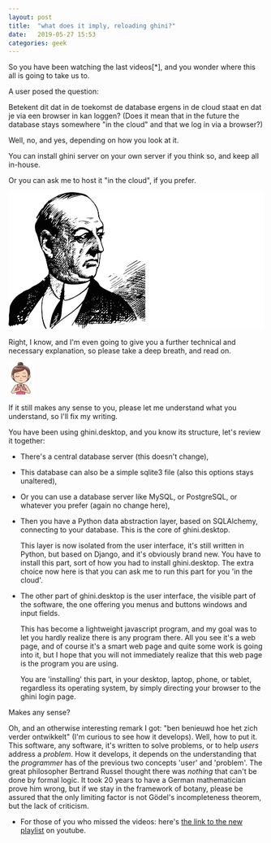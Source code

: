 ```yaml
---
layout: post
title:  "what does it imply, reloading ghini?"
date:   2019-05-27 15:53
categories: geek
---
```


So you have been watching the last videos[*], and you wonder where this all is going to take us to.

A user posed the question:

Betekent dit dat in de toekomst de database ergens in de cloud staat en dat je via een browser in kan loggen?
(Does it mean that in the future the database stays somewhere "in the cloud" and that we log in via a browser?)

Well, no, and yes, depending on how you look at it.

You can install ghini server on your own server if you think so, and keep all in-house.

Or you can ask me to host it "in the cloud", if you prefer.

![perplex](/images/perplex-man-balding.svg)

Right, I know, and I'm even going to give you a further technical and
necessary explanation, so please take a deep breath, and read on.

![freedom](/images/meditate-64.png)

If it still makes any sense to you, please let me understand what you understand, so I'll fix my writing.

You have been using ghini.desktop, and you know its structure, let's review
it together:

- There's a central database server (this doesn't change),

- This database can also be a simple sqlite3 file (also this options stays
  unaltered), 
  
- Or you can use a database server like MySQL, or PostgreSQL, or whatever
  you prefer (again no change here),

- Then you have a Python data abstraction layer, based on SQLAlchemy,
  connecting to your database.  This is the core of ghini.desktop.

  This layer is now isolated from the user interface, it's still written in
  Python, but based on Django, and it's obviously brand new.  You have to
  install this part, sort of how you had to install ghini.desktop.  The
  extra choice now here is that you can ask me to run this part for you 'in
  the cloud'.

- The other part of ghini.desktop is the user interface, the visible part of
  the software, the one offering you menus and buttons windows and input
  fields.

  This has become a lightweight javascript program, and my goal was to let
  you hardly realize there is any program there.  All you see it's a web
  page, and of course it's a smart web page and quite some work is going
  into it, but I hope that you will not immediately realize that this web
  page is the program you are using.
 
  You are 'installing' this part, in your desktop, laptop, phone, or tablet,
  regardless its operating system, by simply directing your browser to the
  ghini login page.

Makes any sense?

Oh, and an otherwise interesting remark I got: "ben benieuwd hoe het zich
verder ontwikkelt" (I'm curious to see how it develops).  Well, how to put
it.  This software, any software, it's written to solve problems, or to help
*users* address a *problem*.  How it develops, it depends on the
understanding that the *programmer* has of the previous two concepts 'user'
and 'problem'.  The great philosopher Bertrand Russel thought there was
*nothing* that can't be done by formal logic.  It took 20 years to have a
German mathematician prove him wrong, but if we stay in the framework of
botany, please be assured that the only limiting factor is not Gödel's
incompleteness theorem, but the lack of criticism.

* For those of you who missed the videos: here's [the link to the new
  playlist](https://www.youtube.com/playlist?list=PLtYRCnAxpinVw9AHl4fNXa15cekxebs9o)
  on youtube.

